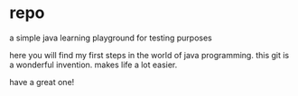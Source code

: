# repo
a simple java learning playground for testing purposes

here you will find my first steps in the world of java programming.
this git is a wonderful invention. makes life a lot easier.

have a great one!
